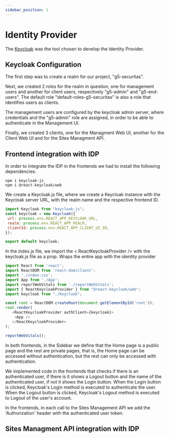 ```yaml
---
sidebar_position: 1
---
```


# Identity Provider

The [Keycloak](https://www.keycloak.org/) was the tool chosen to develop the Identity Provider.

## Keycloak Configuration

The first step was to create a realm for our project, "g5-securitas".

Next, we created 2 roles for the realm in question, one for management users and another for client users, respectively "g5-admin" and "g5-end-users". The default role "default-roles-g5-securitas" is also a role that identifies users as clients.

The management users are configured by the keycloak admin server, where credentials and the "g5-admin" role are assigned, in order to be able to authenticate in the Management UI.

Finally, we created 3 clients, one for the Managment Web UI, another for the Client Web UI and for the Sites Managment API.

## Frontend integration with IDP
In order to integrate the IDP in the frontends we had to install the following dependencies:
```
npm i keycloak-js
npm i @react-keycloak/web
```
We create a Keycloak.js file, where we create a Keycloak instance with the Keycloak server URL, with the realm name and the respective frontend ID.
```javascript
import Keycloak from "keycloak-js";
const keycloak = new Keycloak({
 url: process.env.REACT_APP_KEYCLOAK_URL,
 realm: process.env.REACT_APP_REALM,
 clientId: process.env.REACT_APP_CLIENT_UI_ID,
});

export default keycloak; 
```

In the index.js file, we import the < ReactKeycloakProvider /> with the keycloak.js file as a prop. Wraps the entire app with the identity provider
```javascript
import React from 'react';
import ReactDOM from 'react-dom/client';
import './index.css';
import App from './App';
import reportWebVitals from './reportWebVitals';
import { ReactKeycloakProvider } from "@react-keycloak/web";
import keycloak from "./Keycloak";

const root = ReactDOM.createRoot(document.getElementById('root'));
root.render(
   <ReactKeycloakProvider authClient={keycloak}>
    <App />
   </ReactKeycloakProvider>
);

reportWebVitals();
```

In both frontends, in the Sidebar we define that the Home page is a public page and the rest are private pages, that is, the Home page can be accessed without authentication, but the rest can only be accessed with authentication.

We implemented code in the frontends that checks if there is an authenticated user, if there is it shows a Logout button and the name of the authenticated user, if not it shows the Login button. When the Login button is clicked, Keycloak's Login method is executed to authenticate the user. When the Logout button is clicked, Keycloak's Logout method is executed to Logout of the user's account.

In the frontends, in each call to the Sites Management API we add the 'Authorization' header with the authenticated user token.

## Sites Managment API integration with IDP
